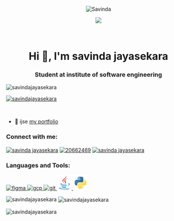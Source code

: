 <p align="center">
    <img src="https://github.com/SavindaJayasekara/SavindaJayasekara/assets/124574201/7f63fe15-87e6-48ce-a7e5-4f66528d426d)"      
      alt="Savinda" width="160" height="160">
</p>

<p align="center">
  <a href="https://github.com/DenverCoder1/readme-typing-svg"><img src="https://readme-typing-svg.herokuapp.com?lines=HI+I'm+Savinda+Jayasekara;Competitive+Programmer;IJSE+GDSE+Student;Java%20|%20Algorithms%20|%20OOP%20;Specialist%20on%20Codeforces;Always%20learning%20new%20things&center=true&width=500&height=50"></a>
</p><br>


<h1 align="center">Hi 👋, I'm savinda jayasekara</h1>
<h3 align="center">Student at institute of software engineering</h3>

<p align="left"> <img src="https://komarev.com/ghpvc/?username=savindajayasekara&label=Profile%20views&color=0e75b6&style=flat" alt="savindajayasekara" /> </p>

<p align="left"> <a href="https://github.com/ryo-ma/github-profile-trophy"><img src="https://github-profile-trophy.vercel.app/?username=savindaJ" alt="savindajayasekara" /></a> </p>

<p align="left"> <a href="https://twitter.com/" target="blank"><img src="https://img.shields.io/twitter/follow/?logo=twitter&style=for-the-badge" alt="" /></a> </p>

- 🔭 ijse [my portfolio](savinda.42web.io)

<h3 align="left">Connect with me:</h3>
<p align="left">
<a href="https://linkedin.com/in/savinda jayasekara" target="blank"><img align="center" src="https://raw.githubusercontent.com/rahuldkjain/github-profile-readme-generator/master/src/images/icons/Social/linked-in-alt.svg" alt="savinda jayasekara" height="30" width="40" /></a>
<a href="https://stackoverflow.com/users/20662469" target="blank"><img align="center" src="https://raw.githubusercontent.com/rahuldkjain/github-profile-readme-generator/master/src/images/icons/Social/stack-overflow.svg" alt="20662469" height="30" width="40" /></a>
<a href="https://fb.com/savinda jayasekara" target="blank"><img align="center" src="https://raw.githubusercontent.com/rahuldkjain/github-profile-readme-generator/master/src/images/icons/Social/facebook.svg" alt="savinda jayasekara" height="30" width="40" /></a>
</p>

<h3 align="left">Languages and Tools:</h3>
<p align="left"> <a href="https://www.figma.com/" target="_blank" rel="noreferrer"> <img src="https://www.vectorlogo.zone/logos/figma/figma-icon.svg" alt="figma" width="40" height="40"/> </a> <a href="https://cloud.google.com" target="_blank" rel="noreferrer"> <img src="https://www.vectorlogo.zone/logos/google_cloud/google_cloud-icon.svg" alt="gcp" width="40" height="40"/> </a> <a href="https://git-scm.com/" target="_blank" rel="noreferrer"> <img src="https://www.vectorlogo.zone/logos/git-scm/git-scm-icon.svg" alt="git" width="40" height="40"/> </a> <a href="https://www.java.com" target="_blank" rel="noreferrer"> <img src="https://raw.githubusercontent.com/devicons/devicon/master/icons/java/java-original.svg" alt="java" width="40" height="40"/> </a> <a href="https://www.python.org" target="_blank" rel="noreferrer"> <img src="https://raw.githubusercontent.com/devicons/devicon/master/icons/python/python-original.svg" alt="python" width="40" height="40"/> </a> </p>

<p><img align="left" src="https://github-readme-stats.vercel.app/api/top-langs?username=savindajayasekara&show_icons=true&locale=en&layout=compact" alt="savindajayasekara" /></p>

<p>&nbsp;<img align="center" src="https://github-readme-stats.vercel.app/api?username=savindajayasekara&show_icons=true&locale=en" alt="savindajayasekara" /></p>

<p><img align="center" src="https://github-readme-streak-stats.herokuapp.com/?user=savindajayasekara&" alt="savindajayasekara" /></p>
